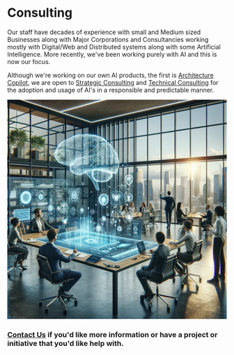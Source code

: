# Consulting

Our staff have decades of experience with small and Medium sized Businesses along with Major Corporations and Consultancies working mostly with Digital/Web and Distributed systems along with some Artificial Intelligence. More recently, we've been working purely with AI and this is now our focus.

Although we're working on our own AI products, the first is [Architecture Copilot](../Products/architectureCopilot.md), we are open to [Strategic Consulting](strategic.md) and [Technical Consulting](technology.md) for the adoption and usage of AI's in a responsible and predictable manner.

![Cognivirtus AI Office](../Images/CogniVirtus%20Office.jpg)

### [Contact Us](contact.md) if you'd like more information or have a project or initiative that you'd like help with.

